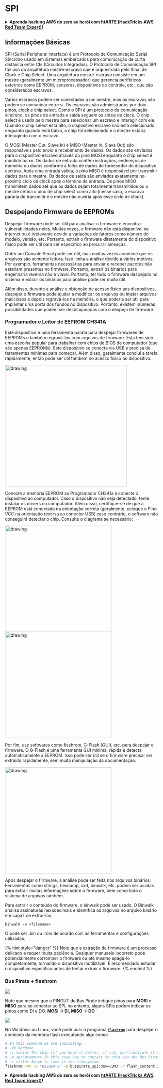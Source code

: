 # SPI

<details>

<summary><strong>Aprenda hacking AWS do zero ao herói com</strong> <a href="https://training.hacktricks.xyz/courses/arte"><strong>htARTE (HackTricks AWS Red Team Expert)</strong></a><strong>!</strong></summary>

Outras maneiras de apoiar o HackTricks:

* Se você quiser ver sua **empresa anunciada no HackTricks** ou **baixar o HackTricks em PDF** Confira os [**PLANOS DE ASSINATURA**](https://github.com/sponsors/carlospolop)!
* Adquira o [**swag oficial PEASS & HackTricks**](https://peass.creator-spring.com)
* Descubra [**A Família PEASS**](https://opensea.io/collection/the-peass-family), nossa coleção exclusiva de [**NFTs**](https://opensea.io/collection/the-peass-family)
* **Junte-se ao** 💬 [**grupo Discord**](https://discord.gg/hRep4RUj7f) ou ao [**grupo telegram**](https://t.me/peass) ou **siga-nos** no **Twitter** 🐦 [**@carlospolopm**](https://twitter.com/hacktricks\_live)**.**
* **Compartilhe seus truques de hacking enviando PRs para o** [**HackTricks**](https://github.com/carlospolop/hacktricks) e [**HackTricks Cloud**](https://github.com/carlospolop/hacktricks-cloud) repositórios do github.

</details>

## Informações Básicas

SPI (Serial Peripheral Interface) é um Protocolo de Comunicação Serial Síncrono usado em sistemas embarcados para comunicação de curta distância entre CIs (Circuitos Integrados). O Protocolo de Comunicação SPI faz uso da arquitetura mestre-escravo que é orquestrada pelo Sinal de Clock e Chip Select. Uma arquitetura mestre-escravo consiste em um mestre (geralmente um microprocessador) que gerencia periféricos externos como EEPROM, sensores, dispositivos de controle, etc., que são considerados escravos.

Vários escravos podem ser conectados a um mestre, mas os escravos não podem se comunicar entre si. Os escravos são administrados por dois pinos, clock e chip select. Como o SPI é um protocolo de comunicação síncrono, os pinos de entrada e saída seguem os sinais de clock. O chip select é usado pelo mestre para selecionar um escravo e interagir com ele. Quando o chip select está alto, o dispositivo escravo não está selecionado, enquanto quando está baixo, o chip foi selecionado e o mestre estaria interagindo com o escravo.

O MOSI (Master Out, Slave In) e MISO (Master In, Slave Out) são responsáveis pelo envio e recebimento de dados. Os dados são enviados para o dispositivo escravo através do pino MOSI enquanto o chip select é mantido baixo. Os dados de entrada contêm instruções, endereços de memória ou dados conforme a folha de dados do fornecedor do dispositivo escravo. Após uma entrada válida, o pino MISO é responsável por transmitir dados para o mestre. Os dados de saída são enviados exatamente no próximo ciclo de clock após o término da entrada. Os pinos MISO transmitem dados até que os dados sejam totalmente transmitidos ou o mestre defina o pino de chip select como alto (nesse caso, o escravo pararia de transmitir e o mestre não ouviria após esse ciclo de clock).

## Despejando Firmware de EEPROMs

Despejar firmware pode ser útil para analisar o firmware e encontrar vulnerabilidades neles. Muitas vezes, o firmware não está disponível na internet ou é irrelevante devido a variações de fatores como número do modelo, versão, etc. Portanto, extrair o firmware diretamente do dispositivo físico pode ser útil para ser específico ao procurar ameaças.

Obter um Console Serial pode ser útil, mas muitas vezes acontece que os arquivos são somente leitura. Isso limita a análise devido a vários motivos. Por exemplo, ferramentas necessárias para enviar e receber pacotes não estariam presentes no firmware. Portanto, extrair os binários para engenharia reversa não é viável. Portanto, ter todo o firmware despejado no sistema e extrair os binários para análise pode ser muito útil.

Além disso, durante a análise e obtenção de acesso físico aos dispositivos, despejar o firmware pode ajudar a modificar os arquivos ou injetar arquivos maliciosos e depois regravá-los na memória, o que poderia ser útil para implantar uma porta dos fundos no dispositivo. Portanto, existem inúmeras possibilidades que podem ser desbloqueadas com o despejo de firmware.

### Programador e Leitor de EEPROM CH341A

Este dispositivo é uma ferramenta barata para despejar firmwares de EEPROMs e também regravá-los com arquivos de firmware. Esta tem sido uma escolha popular para trabalhar com chips de BIOS de computador (que são apenas EEPROMs). Este dispositivo se conecta via USB e precisa de ferramentas mínimas para começar. Além disso, geralmente conclui a tarefa rapidamente, então pode ser útil também no acesso físico ao dispositivo.

<img src="../../.gitbook/assets/board_image_ch341a.jpg" alt="drawing" width="400" align="center"/>

Conecte a memória EEPROM ao Programador CH341a e conecte o dispositivo ao computador. Caso o dispositivo não seja detectado, tente instalar os drivers no computador. Além disso, certifique-se de que a EEPROM está conectada na orientação correta (geralmente, coloque o Pino VCC na orientação reversa ao conector USB) caso contrário, o software não conseguirá detectar o chip. Consulte o diagrama se necessário:

<img src="../../.gitbook/assets/connect_wires_ch341a.jpg" alt="drawing" width="350"/>

<img src="../../.gitbook/assets/eeprom_plugged_ch341a.jpg" alt="drawing" width="350"/>

Por fim, use softwares como flashrom, G-Flash (GUI), etc. para despejar o firmware. O G-Flash é uma ferramenta GUI mínima, rápida e detecta automaticamente a EEPROM. Isso pode ser útil se o firmware precisar ser extraído rapidamente, sem muita manipulação da documentação.

<img src="../../.gitbook/assets/connected_status_ch341a.jpg" alt="drawing" width="350"/>

Após despejar o firmware, a análise pode ser feita nos arquivos binários. Ferramentas como strings, hexdump, xxd, binwalk, etc. podem ser usadas para extrair muitas informações sobre o firmware, bem como todo o sistema de arquivos também.

Para extrair o conteúdo do firmware, o binwalk pode ser usado. O Binwalk analisa assinaturas hexadecimais e identifica os arquivos no arquivo binário e é capaz de extraí-los.
```
binwalk -e <filename>
```
O <filename> pode ser .bin ou .rom de acordo com as ferramentas e configurações utilizadas.

{% hint style="danger" %} Note que a extração de firmware é um processo delicado e requer muita paciência. Qualquer manuseio incorreto pode potencialmente corromper o firmware ou até mesmo apagá-lo completamente, tornando o dispositivo inutilizável. É recomendado estudar o dispositivo específico antes de tentar extrair o firmware. {% endhint %}

### Bus Pirate + flashrom

![](<../../.gitbook/assets/image (907).png>)

Note que mesmo que o PINOUT do Bus Pirate indique pinos para **MOSI** e **MISO** para se conectar ao SPI, no entanto, alguns SPIs podem indicar os pinos como DI e DO. **MOSI -> DI, MISO -> DO**

![](<../../.gitbook/assets/image (357).png>)

No Windows ou Linux, você pode usar o programa [**`flashrom`**](https://www.flashrom.org/Flashrom) para despejar o conteúdo da memória flash executando algo como:
```bash
# In this command we are indicating:
# -VV Verbose
# -c <chip> The chip (if you know it better, if not, don'tindicate it and the program might be able to find it)
# -p <programmer> In this case how to contact th chip via the Bus Pirate
# -r <file> Image to save in the filesystem
flashrom -VV -c "W25Q64.V" -p buspirate_spi:dev=COM3 -r flash_content.img
```
<details>

<summary><strong>Aprenda hacking AWS do zero ao herói com</strong> <a href="https://training.hacktricks.xyz/courses/arte"><strong>htARTE (HackTricks AWS Red Team Expert)</strong></a><strong>!</strong></summary>

Outras maneiras de apoiar o HackTricks:

* Se você deseja ver sua **empresa anunciada no HackTricks** ou **baixar o HackTricks em PDF** Confira os [**PLANOS DE ASSINATURA**](https://github.com/sponsors/carlospolop)!
* Adquira o [**swag oficial PEASS & HackTricks**](https://peass.creator-spring.com)
* Descubra [**A Família PEASS**](https://opensea.io/collection/the-peass-family), nossa coleção exclusiva de [**NFTs**](https://opensea.io/collection/the-peass-family)
* **Junte-se ao** 💬 [**grupo Discord**](https://discord.gg/hRep4RUj7f) ou ao [**grupo telegram**](https://t.me/peass) ou **siga-nos** no **Twitter** 🐦 [**@carlospolopm**](https://twitter.com/hacktricks\_live)**.**
* **Compartilhe seus truques de hacking enviando PRs para os** [**HackTricks**](https://github.com/carlospolop/hacktricks) e [**HackTricks Cloud**](https://github.com/carlospolop/hacktricks-cloud) repositórios do github.

</details>
